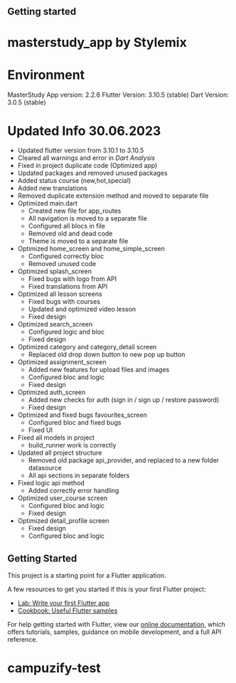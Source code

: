 ## Getting started

# masterstudy_app by Stylemix

# Environment

MasterStudy App version: 2.2.6
Flutter Version: 3.10.5 (stable)
Dart Version: 3.0.5 (stable)

# Updated Info 30.06.2023

- Updated flutter version from 3.10.1 to 3.10.5
- Cleared all warnings and error in *Dart Analysis*
- Fixed in project duplicate code (Optimized app)
- Updated packages and removed unused packages
- Added status course (new,hot,special)
- Added new translations
- Removed duplicate extension method and moved to separate file
- Optimized main.dart
    - Created new file for app_routes
    - All navigation is moved to a separate file
    - Configured all blocs in file
    - Removed old and dead code
    - Theme is moved to a separate file
- Optimized home_screen and home_simple_screen
    - Configured correctly bloc
    - Removed unused code
- Optimized splash_screen
    - Fixed bugs with logo from API
    - Fixed translations from API
- Optimized all lesson screens
    - Fixed bugs with courses
    - Updated and optimized video lesson
    - Fixed design
- Optimized search_screen
    - Configured logic and bloc
    - Fixed design
- Optimized category and category_detail screen
    - Replaced old drop down button to new pop up button
- Optimized assignment_screen
    - Added new features for upload files and images
    - Configured bloc and logic
    - Fixed design
- Optimized auth_screen
    - Added new checks for auth (sign in / sign up / restore password)
    - Fixed design
- Optimized and fixed bugs favourites_screen
    - Configured bloc and fixed bugs
    - Fixed UI
- Fixed all models in project
    - build_runner work is correctly
- Updated all project structure
    - Removed old package api_provider, and replaced to a new folder datasource
    - All api sections in separate folders
- Fixed logic api method
    - Added correctly error handling
- Optimized user_course screen
    - Configured bloc and logic
    - Fixed design
- Optimized detail_profile screen
    - Fixed design
    - Configured bloc and logic

## Getting Started

This project is a starting point for a Flutter application.

A few resources to get you started if this is your first Flutter project:

- [Lab: Write your first Flutter app](https://flutter.dev/docs/get-started/codelab)
- [Cookbook: Useful Flutter samples](https://flutter.dev/docs/cookbook)

For help getting started with Flutter, view our
[online documentation](https://flutter.dev/docs), which offers tutorials,
samples, guidance on mobile development, and a full API reference.
# campuzify-test
